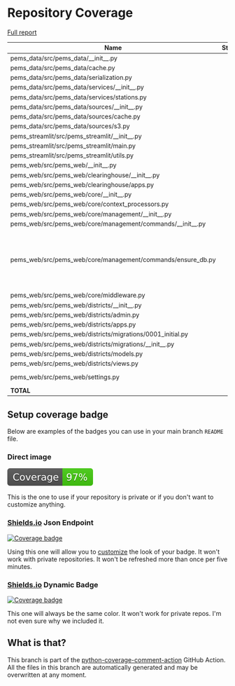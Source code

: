 # Repository Coverage

[Full report](https://htmlpreview.github.io/?https://github.com/compilerla/pems/blob/python-coverage-comment-action-data/htmlcov/index.html)

| Name                                                             |    Stmts |     Miss |   Branch |   BrPart |   Cover |   Missing |
|----------------------------------------------------------------- | -------: | -------: | -------: | -------: | ------: | --------: |
| pems\_data/src/pems\_data/\_\_init\_\_.py                        |       20 |        0 |        0 |        0 |    100% |           |
| pems\_data/src/pems\_data/cache.py                               |       56 |        0 |       10 |        0 |    100% |           |
| pems\_data/src/pems\_data/serialization.py                       |       18 |        0 |        4 |        0 |    100% |           |
| pems\_data/src/pems\_data/services/\_\_init\_\_.py               |        0 |        0 |        0 |        0 |    100% |           |
| pems\_data/src/pems\_data/services/stations.py                   |       27 |        0 |        0 |        0 |    100% |           |
| pems\_data/src/pems\_data/sources/\_\_init\_\_.py                |        6 |        0 |        0 |        0 |    100% |           |
| pems\_data/src/pems\_data/sources/cache.py                       |       23 |        0 |        2 |        0 |    100% |           |
| pems\_data/src/pems\_data/sources/s3.py                          |       34 |        0 |        6 |        0 |    100% |           |
| pems\_streamlit/src/pems\_streamlit/\_\_init\_\_.py              |        0 |        0 |        0 |        0 |    100% |           |
| pems\_streamlit/src/pems\_streamlit/main.py                      |       16 |        0 |        2 |        0 |    100% |           |
| pems\_streamlit/src/pems\_streamlit/utils.py                     |       35 |        0 |        4 |        0 |    100% |           |
| pems\_web/src/pems\_web/\_\_init\_\_.py                          |        5 |        2 |        0 |        0 |     60% |       5-7 |
| pems\_web/src/pems\_web/clearinghouse/\_\_init\_\_.py            |        0 |        0 |        0 |        0 |    100% |           |
| pems\_web/src/pems\_web/clearinghouse/apps.py                    |        4 |        0 |        0 |        0 |    100% |           |
| pems\_web/src/pems\_web/core/\_\_init\_\_.py                     |        0 |        0 |        0 |        0 |    100% |           |
| pems\_web/src/pems\_web/core/context\_processors.py              |        6 |        1 |        0 |        0 |     83% |        13 |
| pems\_web/src/pems\_web/core/management/\_\_init\_\_.py          |        0 |        0 |        0 |        0 |    100% |           |
| pems\_web/src/pems\_web/core/management/commands/\_\_init\_\_.py |        0 |        0 |        0 |        0 |    100% |           |
| pems\_web/src/pems\_web/core/management/commands/ensure\_db.py   |      181 |        4 |       42 |        4 |     96% |73, 87-89, 99, 103->exit, 230->232, 300->304 |
| pems\_web/src/pems\_web/core/middleware.py                       |        9 |        1 |        2 |        1 |     82% |        19 |
| pems\_web/src/pems\_web/districts/\_\_init\_\_.py                |        0 |        0 |        0 |        0 |    100% |           |
| pems\_web/src/pems\_web/districts/admin.py                       |        3 |        0 |        0 |        0 |    100% |           |
| pems\_web/src/pems\_web/districts/apps.py                        |        3 |        0 |        0 |        0 |    100% |           |
| pems\_web/src/pems\_web/districts/migrations/0001\_initial.py    |        5 |        0 |        0 |        0 |    100% |           |
| pems\_web/src/pems\_web/districts/migrations/\_\_init\_\_.py     |        0 |        0 |        0 |        0 |    100% |           |
| pems\_web/src/pems\_web/districts/models.py                      |        7 |        0 |        0 |        0 |    100% |           |
| pems\_web/src/pems\_web/districts/views.py                       |       17 |        0 |        0 |        0 |    100% |           |
| pems\_web/src/pems\_web/settings.py                              |       54 |        2 |        6 |        1 |     95% |   129-130 |
|                                                        **TOTAL** |  **529** |   **10** |   **78** |    **6** | **97%** |           |


## Setup coverage badge

Below are examples of the badges you can use in your main branch `README` file.

### Direct image

[![Coverage badge](https://raw.githubusercontent.com/compilerla/pems/python-coverage-comment-action-data/badge.svg)](https://htmlpreview.github.io/?https://github.com/compilerla/pems/blob/python-coverage-comment-action-data/htmlcov/index.html)

This is the one to use if your repository is private or if you don't want to customize anything.

### [Shields.io](https://shields.io) Json Endpoint

[![Coverage badge](https://img.shields.io/endpoint?url=https://raw.githubusercontent.com/compilerla/pems/python-coverage-comment-action-data/endpoint.json)](https://htmlpreview.github.io/?https://github.com/compilerla/pems/blob/python-coverage-comment-action-data/htmlcov/index.html)

Using this one will allow you to [customize](https://shields.io/endpoint) the look of your badge.
It won't work with private repositories. It won't be refreshed more than once per five minutes.

### [Shields.io](https://shields.io) Dynamic Badge

[![Coverage badge](https://img.shields.io/badge/dynamic/json?color=brightgreen&label=coverage&query=%24.message&url=https%3A%2F%2Fraw.githubusercontent.com%2Fcompilerla%2Fpems%2Fpython-coverage-comment-action-data%2Fendpoint.json)](https://htmlpreview.github.io/?https://github.com/compilerla/pems/blob/python-coverage-comment-action-data/htmlcov/index.html)

This one will always be the same color. It won't work for private repos. I'm not even sure why we included it.

## What is that?

This branch is part of the
[python-coverage-comment-action](https://github.com/marketplace/actions/python-coverage-comment)
GitHub Action. All the files in this branch are automatically generated and may be
overwritten at any moment.